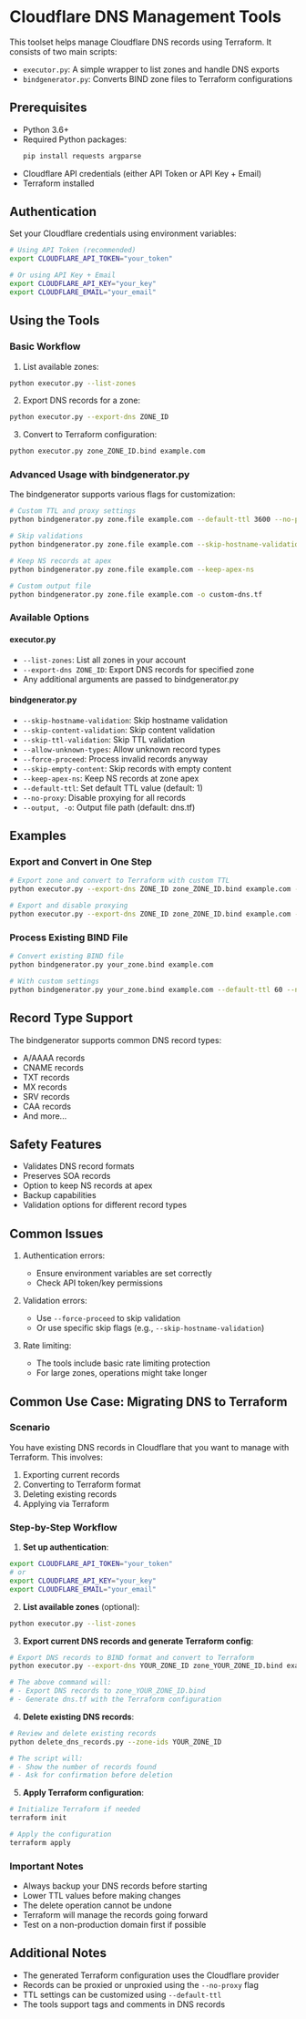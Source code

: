 # Cloudflare DNS Management Tools

This toolset helps manage Cloudflare DNS records using Terraform. It consists of two main scripts:
- `executor.py`: A simple wrapper to list zones and handle DNS exports
- `bindgenerator.py`: Converts BIND zone files to Terraform configurations

## Prerequisites

- Python 3.6+
- Required Python packages:
  ```bash
  pip install requests argparse
  ```
- Cloudflare API credentials (either API Token or API Key + Email)
- Terraform installed

## Authentication

Set your Cloudflare credentials using environment variables:
```bash
# Using API Token (recommended)
export CLOUDFLARE_API_TOKEN="your_token"

# Or using API Key + Email
export CLOUDFLARE_API_KEY="your_key"
export CLOUDFLARE_EMAIL="your_email"
```

## Using the Tools

### Basic Workflow

1. List available zones:
```bash
python executor.py --list-zones
```

2. Export DNS records for a zone:
```bash
python executor.py --export-dns ZONE_ID
```

3. Convert to Terraform configuration:
```bash
python executor.py zone_ZONE_ID.bind example.com
```

### Advanced Usage with bindgenerator.py

The bindgenerator supports various flags for customization:

```bash
# Custom TTL and proxy settings
python bindgenerator.py zone.file example.com --default-ttl 3600 --no-proxy

# Skip validations
python bindgenerator.py zone.file example.com --skip-hostname-validation

# Keep NS records at apex
python bindgenerator.py zone.file example.com --keep-apex-ns

# Custom output file
python bindgenerator.py zone.file example.com -o custom-dns.tf
```

### Available Options

#### executor.py
- `--list-zones`: List all zones in your account
- `--export-dns ZONE_ID`: Export DNS records for specified zone
- Any additional arguments are passed to bindgenerator.py

#### bindgenerator.py
- `--skip-hostname-validation`: Skip hostname validation
- `--skip-content-validation`: Skip content validation
- `--skip-ttl-validation`: Skip TTL validation
- `--allow-unknown-types`: Allow unknown record types
- `--force-proceed`: Process invalid records anyway
- `--skip-empty-content`: Skip records with empty content
- `--keep-apex-ns`: Keep NS records at zone apex
- `--default-ttl`: Set default TTL value (default: 1)
- `--no-proxy`: Disable proxying for all records
- `--output, -o`: Output file path (default: dns.tf)

## Examples

### Export and Convert in One Step
```bash
# Export zone and convert to Terraform with custom TTL
python executor.py --export-dns ZONE_ID zone_ZONE_ID.bind example.com --default-ttl 3600

# Export and disable proxying
python executor.py --export-dns ZONE_ID zone_ZONE_ID.bind example.com --no-proxy
```

### Process Existing BIND File
```bash
# Convert existing BIND file
python bindgenerator.py your_zone.bind example.com

# With custom settings
python bindgenerator.py your_zone.bind example.com --default-ttl 60 --no-proxy
```

## Record Type Support

The bindgenerator supports common DNS record types:
- A/AAAA records
- CNAME records
- TXT records
- MX records
- SRV records
- CAA records
- And more...

## Safety Features

- Validates DNS record formats
- Preserves SOA records
- Option to keep NS records at apex
- Backup capabilities
- Validation options for different record types

## Common Issues

1. Authentication errors:
   - Ensure environment variables are set correctly
   - Check API token/key permissions

2. Validation errors:
   - Use `--force-proceed` to skip validation
   - Or use specific skip flags (e.g., `--skip-hostname-validation`)

3. Rate limiting:
   - The tools include basic rate limiting protection
   - For large zones, operations might take longer

## Common Use Case: Migrating DNS to Terraform

### Scenario
You have existing DNS records in Cloudflare that you want to manage with Terraform. This involves:
1. Exporting current records
2. Converting to Terraform format
3. Deleting existing records
4. Applying via Terraform

### Step-by-Step Workflow

1. **Set up authentication**:
```bash
export CLOUDFLARE_API_TOKEN="your_token"
# or
export CLOUDFLARE_API_KEY="your_key"
export CLOUDFLARE_EMAIL="your_email"
```

2. **List available zones** (optional):
```bash
python executor.py --list-zones
```

3. **Export current DNS records and generate Terraform config**:
```bash
# Export DNS records to BIND format and convert to Terraform
python executor.py --export-dns YOUR_ZONE_ID zone_YOUR_ZONE_ID.bind example.com

# The above command will:
# - Export DNS records to zone_YOUR_ZONE_ID.bind
# - Generate dns.tf with the Terraform configuration
```

4. **Delete existing DNS records**:
```bash
# Review and delete existing records
python delete_dns_records.py --zone-ids YOUR_ZONE_ID

# The script will:
# - Show the number of records found
# - Ask for confirmation before deletion
```

5. **Apply Terraform configuration**:
```bash
# Initialize Terraform if needed
terraform init

# Apply the configuration
terraform apply
```

### Important Notes
- Always backup your DNS records before starting
- Lower TTL values before making changes
- The delete operation cannot be undone
- Terraform will manage the records going forward
- Test on a non-production domain first if possible

## Additional Notes

- The generated Terraform configuration uses the Cloudflare provider
- Records can be proxied or unproxied using the `--no-proxy` flag
- TTL settings can be customized using `--default-ttl`
- The tools support tags and comments in DNS records
